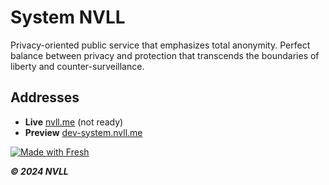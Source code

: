 # System NVLL

Privacy-oriented public service that emphasizes total anonymity. Perfect balance between privacy and protection that transcends the boundaries of liberty and counter-surveillance.

## Addresses

- **Live** [nvll.me]() (not ready)
- **Preview** [dev-system.nvll.me](https://dev-system.nvll.me)

[![Made with Fresh](https://fresh.deno.dev/fresh-badge.svg)](https://fresh.deno.dev)

**_© 2024 NVLL_**
